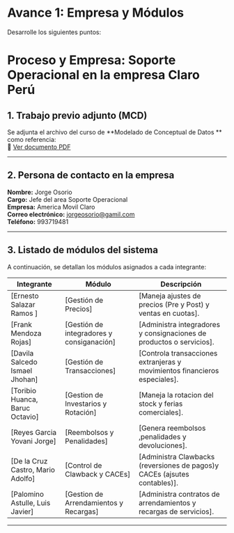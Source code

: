 # Avance 1: Empresa y Módulos
Desarrolle los siguientes puntos:

# Proceso y Empresa: Soporte Operacional en la empresa Claro Perú

## 1. Trabajo previo adjunto (MCD)
Se adjunta el archivo del curso de **Modelado de Conceptual de Datos ** como referencia:  
📄  [Ver documento PDF](./MCD-24-2-Area-de-Operaciones.pdf)

---

## 2. Persona de contacto en la empresa
**Nombre:**             Jorge Osorio  <br>
**Cargo:**              Jefe del area Soporte Operacional<br>
**Empresa:**            America Movil Claro <br>
**Correo electrónico:** jorgeosorio@gamil.com <br>
**Teléfono:**           993719481

---

## 3. Listado de módulos del sistema
A continuación, se detallan los módulos asignados a cada integrante:  

| Integrante       | Módulo                | Descripción                                                                 |
|------------------|-----------------------|-----------------------------------------------------------------------------|
| [Ernesto Salazar Ramos ]       | [Gestión de Precios] | [Maneja ajustes de precios (Pre y Post) y ventas en cuotas].   |
| [Frank Mendoza Rojas]       | [Gestión de integradores y consiganación]        | [Administra integradores y consignaciones de productos o servicios].        |
| [Davila Salcedo Ismael Jhohan]       | [Gestión de Transacciones]       | [Controla transacciones extranjeras y movimientos financieros especiales].                     |
| [Toribio Huanca, Baruc Octavio]       | [Gestion de Investarios y Rotación]        | [Maneja la rotacion del stock y ferias comerciales].                       |
| [Reyes Garcia Yovani Jorge]       | [Reembolsos y Penalidades]          | [Genera reembolsos ,penalidades y devoluciones].                                |
| [De la Cruz Castro, Mario Adolfo]       | [Control de Clawback y CACEs]         | [Administra Clawbacks (reversiones de pagos)y CACEs (ajsutes contables)].                                  |
| [Palomino Astulle, Luis Javier]       | [Gestion de Arrendamientos y Recargas]               | [Administra contratos de arrendamientos y recargas de servicios].                                 |

---

